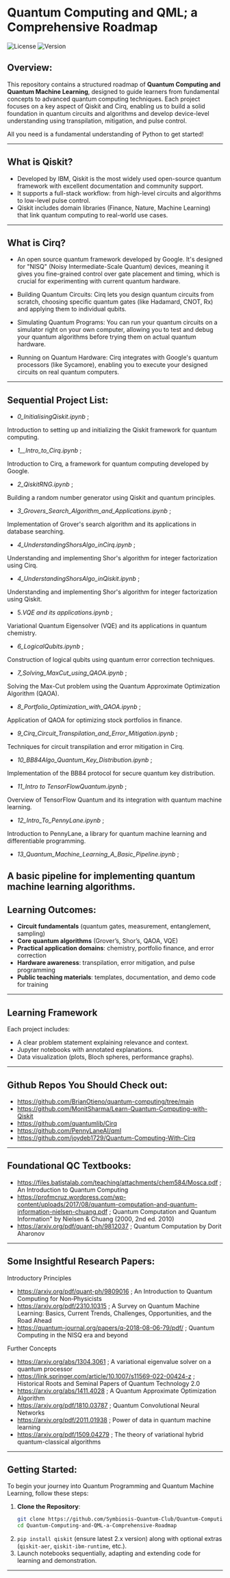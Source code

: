 # Quantum Computing and QML; a Comprehensive Roadmap

![License](https://img.shields.io/badge/license-Apache2.0-blue.svg)
![Version](https://img.shields.io/badge/version-1.0.0-brightgreen.svg)


## Overview:

This repository contains a structured roadmap of **Quantum Computing and Quantum Machine Learning**, designed to guide learners from fundamental concepts to advanced quantum computing techniques. Each project focuses on a key aspect of Qiskit and Cirq, enabling us to build a solid foundation in quantum circuits and algorithms and develop device-level understanding using transpilation, mitigation, and pulse control.

All you need is a fundamental understanding of Python to get started!

---
## What is Qiskit?

- Developed by IBM, Qiskit is the most widely used open-source quantum framework with excellent documentation and community support.  
- It supports a full-stack workflow: from high-level circuits and algorithms to low-level pulse control.  
- Qiskit includes domain libraries (Finance, Nature, Machine Learning) that link quantum computing to real-world use cases.
---
## What is Cirq?
- An open source quantum framework developed by Google. It's designed for "NISQ" (Noisy Intermediate-Scale Quantum) devices, meaning it gives you fine-grained control over gate placement and timing, which is crucial for experimenting with current quantum hardware.

- Building Quantum Circuits: Cirq lets you design quantum circuits from scratch, choosing specific quantum gates (like Hadamard, CNOT, Rx) and applying them to individual qubits.
- Simulating Quantum Programs: You can run your quantum circuits on a simulator right on your own computer, allowing you to test and debug your quantum algorithms before trying them on actual quantum hardware.

- Running on Quantum Hardware: Cirq integrates with Google's quantum processors (like Sycamore), enabling you to execute your designed circuits on real quantum computers.

---
## Sequential Project List:

- *0_InitialisingQiskit.ipynb* ;

Introduction to setting up and initializing the Qiskit framework for quantum computing.

- *1__Intro_to_Cirq.ipynb* ;

Introduction to Cirq, a framework for quantum computing developed by Google.

- *2_QiskitRNG.ipynb* ;

Building a random number generator using Qiskit and quantum principles.

- *3_Grovers_Search_Algorithm_and_Applications.ipynb* ;
  
Implementation of Grover's search algorithm and its applications in database searching.

- *4_UnderstandingShorsAlgo_inCirq.ipynb* ;

Understanding and implementing Shor's algorithm for integer factorization using Cirq.

- *4_UnderstandingShorsAlgo_inQiskit.ipynb* ;
  
Understanding and implementing Shor's algorithm for integer factorization using Qiskit.

- 5.*VQE and its applications.ipynb* ;

Variational Quantum Eigensolver (VQE) and its applications in quantum chemistry.

- *6_LogicalQubits.ipynb* ;

Construction of logical qubits using quantum error correction techniques.

- *7_Solving_MaxCut_using_QAOA.ipynb* ;
  
Solving the Max-Cut problem using the Quantum Approximate Optimization Algorithm (QAOA).

- *8_Portfolio_Optimization_with_QAOA.ipynb* ;
  
Application of QAOA for optimizing stock portfolios in finance.

- *9_Cirq_Circuit_Transpilation_and_Error_Mitigation.ipynb* ;
  
Techniques for circuit transpilation and error mitigation in Cirq.

- *10_BB84Algo_Quantum_Key_Distribution.ipynb* ;

Implementation of the BB84 protocol for secure quantum key distribution.

- *11_Intro to TensorFlowQuantum.ipynb* ;
  
Overview of TensorFlow Quantum and its integration with quantum machine learning.

- *12_Intro_To_PennyLane.ipynb* ;
  
Introduction to PennyLane, a library for quantum machine learning and differentiable programming.

- *13_Quantum_Machine_Learning_A_Basic_Pipeline.ipynb* ;

A basic pipeline for implementing quantum machine learning algorithms.
---

## Learning Outcomes:

- **Circuit fundamentals** (quantum gates, measurement, entanglement, sampling)
- **Core quantum algorithms** (Grover’s, Shor’s, QAOA, VQE)
- **Practical application domains**: chemistry, portfolio finance, and error correction
- **Hardware awareness**: transpilation, error mitigation, and pulse programming
- **Public teaching materials**: templates, documentation, and demo code for training

---

## Learning Framework

Each project includes:

- A clear problem statement explaining relevance and context.
- Jupyter notebooks with annotated explanations.
- Data visualization (plots, Bloch spheres, performance graphs).

---
## Github Repos You Should Check out:
- https://github.com/BrianOtieno/quantum-computing/tree/main
- https://github.com/MonitSharma/Learn-Quantum-Computing-with-Qiskit
- https://github.com/quantumlib/Cirq
- https://github.com/PennyLaneAI/qml
- https://github.com/joydeb1729/Quantum-Computing-With-Cirq
---
## Foundational QC Textbooks:
- https://files.batistalab.com/teaching/attachments/chem584/Mosca.pdf ; An Introduction to Quantum Computing
- https://profmcruz.wordpress.com/wp-content/uploads/2017/08/quantum-computation-and-quantum-information-nielsen-chuang.pdf  ; Quantum Computation and Quantum Information" by Nielsen & Chuang (2000, 2nd ed. 2010)
- https://arxiv.org/pdf/quant-ph/9812037 ; Quantum Computation by Dorit Aharonov
---
## Some Insightful Research Papers:
Introductory Principles
- https://arxiv.org/pdf/quant-ph/9809016 ; An Introduction to Quantum Computing for Non‑Physicists
- https://arxiv.org/pdf/2310.10315 ; A Survey on Quantum Machine Learning: Basics, Current Trends, Challenges, Opportunities, and the Road Ahead
- https://quantum-journal.org/papers/q-2018-08-06-79/pdf/ ; Quantum Computing in the NISQ era and beyond


Further Concepts
- https://arxiv.org/abs/1304.3061 ; A variational eigenvalue solver on a quantum processor
- https://link.springer.com/article/10.1007/s11569-022-00424-z ; Historical Roots and Seminal Papers of Quantum Technology 2.0
- https://arxiv.org/abs/1411.4028 ; A Quantum Approximate Optimization Algorithm
- https://arxiv.org/pdf/1810.03787 ; Quantum Convolutional Neural Networks
- https://arxiv.org/pdf/2011.01938 ; Power of data in quantum machine learning
- https://arxiv.org/pdf/1509.04279 ; The theory of variational hybrid quantum-classical algorithms

---
## Getting Started:

To begin your journey into Quantum Programming and Quantum Machine Learning, follow these steps:

1. **Clone the Repository**:
   ```bash
   git clone https://github.com/Symbiosis-Quantum-Club/Quantum-Computing-and-QML-a-Comprehensive-Roadmap
   cd Quantum-Computing-and-QML-a-Comprehensive-Roadmap
2. `pip install qiskit` (ensure latest 2.x version) along with optional extras (`qiskit-aer`, `qiskit-ibm-runtime`, etc.).
3. Launch notebooks sequentially, adapting and extending code for learning and demonstration.

---



